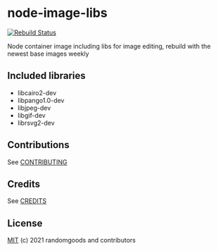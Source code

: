 # node-image-libs

[![Rebuild Status](https://github.com/randomgoods/node-image-libs/workflows/rebuild/badge.svg)](https://github.com/randomgoods/node-image-libs/actions)

Node container image including libs for image editing, rebuild with the newest base images weekly

## Included libraries

- libcairo2-dev
- libpango1.0-dev
- libjpeg-dev
- libgif-dev
- librsvg2-dev

## Contributions

See [CONTRIBUTING](https://github.com/randomgoods/node-image-libs/blob/master/CONTRIBUTING.md)

## Credits

See [CREDITS](https://github.com/randomgoods/node-image-libs/blob/master/CREDITS)

## License

[MIT](https://github.com/randomgoods/node-image-libs/blob/master/LICENSE) (c) 2021 randomgoods and contributors
